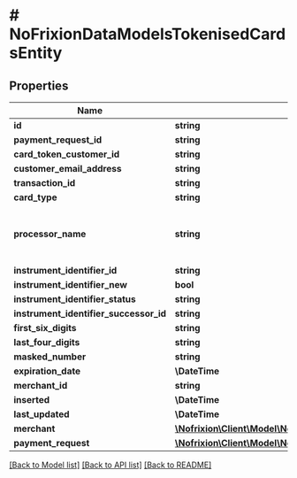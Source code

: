 # # NoFrixionDataModelsTokenisedCardsEntity

## Properties

Name | Type | Description | Notes
------------ | ------------- | ------------- | -------------
**id** | **string** |  | [optional]
**payment_request_id** | **string** |  | [optional]
**card_token_customer_id** | **string** |  | [optional]
**customer_email_address** | **string** |  | [optional]
**transaction_id** | **string** |  | [optional]
**card_type** | **string** |  | [optional]
**processor_name** | **string** | Lists the supported card and PIS processors. | [optional]
**instrument_identifier_id** | **string** |  | [optional]
**instrument_identifier_new** | **bool** |  | [optional]
**instrument_identifier_status** | **string** |  | [optional]
**instrument_identifier_successor_id** | **string** |  | [optional]
**first_six_digits** | **string** |  | [optional]
**last_four_digits** | **string** |  | [optional]
**masked_number** | **string** |  | [optional]
**expiration_date** | **\DateTime** |  | [optional]
**merchant_id** | **string** |  | [optional]
**inserted** | **\DateTime** |  | [optional]
**last_updated** | **\DateTime** |  | [optional]
**merchant** | [**\Nofrixion\Client\Model\NoFrixionDataModelsMerchantEntity**](NoFrixionDataModelsMerchantEntity.md) |  | [optional]
**payment_request** | [**\Nofrixion\Client\Model\NoFrixionDataModelsPaymentRequestEntity**](NoFrixionDataModelsPaymentRequestEntity.md) |  | [optional]

[[Back to Model list]](../../README.md#models) [[Back to API list]](../../README.md#endpoints) [[Back to README]](../../README.md)
